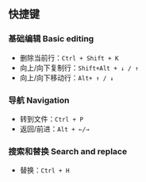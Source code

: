 ## 快捷键

### 基础编辑 Basic editing

- 删除当前行：`Ctrl + Shift + K`
- 向上/向下复制行：`Shift+Alt + ↓ / ↑`
- 向上/向下移动行：`Alt+ ↑ / ↓`

### 导航 Navigation

- 转到文件：`Ctrl + P`
- 返回/前进：`Alt + ←/→`

### 搜索和替换 Search and replace

- 替换：`Ctrl + H`
